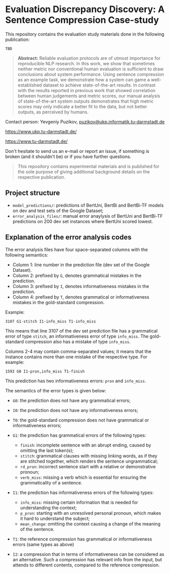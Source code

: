 # Evaluation Discrepancy Discovery: A Sentence Compression Case-study

This repository contains the evaluation study materials done in the following
publication:

```
TBD
```

> **Abstract:** Reliable evaluation protocols are of utmost importance for reproducible NLP research. In this work, we show that sometimes neither metric nor conventional human evaluation is sufficient to draw conclusions about system performance. Using sentence compression as an example task, we demonstrate how a system can game a well-established dataset to achieve state-of-the-art results. In contrast with the results reported in previous work that showed correlation between human judgements and metric scores, our manual analysis of state-of-the-art system outputs demonstrates that high metric scores may only indicate a better fit to the data, but not better outputs, as perceived by humans.


Contact person: Yevgeniy Puzikov, puzikov@ukp.informatik.tu-darmstadt.de

https://www.ukp.tu-darmstadt.de/

https://www.tu-darmstadt.de/


Don't hesitate to send us an e-mail or report an issue, if something
is broken (and it shouldn't be) or if you have further questions.

> This repository contains experimental materials and is published for
the sole purpose of giving additional background details on the
respective publication.

## Project structure

* `model_predictions/`: predictions of BertUni, BertBi and BertBi-TF models on dev and test sets of the Google Dataset;
* `error_analysis_files/`: manual error anaylysis of BertUni and BertBi-TF predictions on 200 dev set instances where BertUni scored lowest.
  
## Explanation of the error analysis codes

The error analysis files have four space-separated columns with the following semantics: 

* Column 1: line number in the prediction file (dev set of the Google Dataset).
* Column 2: prefixed by `G`, denotes grammatical mistakes in the prediction.
* Column 3: prefixed by `I`, denotes informativeness mistakes in the prediction.
* Column 4: prefixed by `T`, denotes grammatical or informativeness mistakes in the gold-standard compression.

Example:

```
3107 G1-stitch I1-info_miss T1-info_miss
```

This means that line 3107 of the dev set prediction file has a
grammatical error of type `stitch`, an informativeness error of
type `info_miss`. The gold-standard compression also has a mistake of
type `info_miss`.

Columns 2-4 may contain comma-separated values; it means that the instance contains
more than one mistake of the respective type. For example:

```
1593 G0 I1-pron,info_miss T1-finish
```

This prediction has two informativeness errors: `pron` and `info_miss`.

The semantics of the error types is given below:

* `G0`: the prediction does not have any grammatical errors;
* `I0`: the prediction does not have any informativeness errors;
* `T0`: the gold-standard compression does not have grammatical or informativeness errors;
* `G1`: the prediction has grammatical errors of the following types:
    - `finish`: incomplete sentence with an abrupt ending, caused by omitting the last token(s);
    - `stitch`: grammatical clauses with missing linking words, as if they are stitched together, which renders the sentence ungrammatical;
    - `rd_pron`: incorrect sentence start with a relative or demonstrative pronoun;
    - `verb_miss`: missing a verb which is essential for ensuring the grammaticality of a sentence.

* `I1`: the prediction has informativeness errors of the following types:
    - `info_miss`: missing certain information that is needed for understanding the context;
    - `p_pron`: starting with an unresolved personal pronoun, which makes it hard to understand the subject;
    - `mean_change`: omitting the context causing a change of the meaning of the sentence.
    
* `T1`: the reference compression has grammatical or informativeness errors (same types as above)
* `I2`: a compression that in terms of informativeness can be considered as an alternative. Such a compression has relevant info from the input, but attends to different contents, compared to the reference compression.


